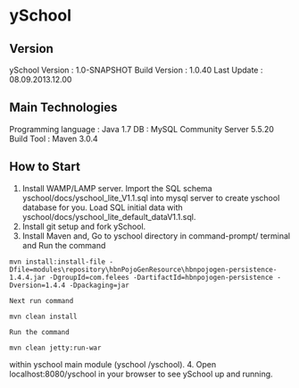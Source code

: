 ySchool	
=======

Version
-------
ySchool Version : 1.0-SNAPSHOT
Build Version   : 1.0.40
Last Update     : 08.09.2013.12.00

Main Technologies
-----------------
Programming language    : Java 1.7
DB                      : MySQL Community Server 5.5.20
Build Tool              : Maven 3.0.4


How to Start
------------
1. Install WAMP/LAMP server.
    Import the SQL schema yschool/docs/yschool_lite_V1.1.sql into mysql server to create yschool database for you.
   Load SQL initial data with yschool/docs/yschool_lite_default_dataV1.1.sql.
2. Install git setup and fork ySchool.
3. Install Maven and,
    Go to yschool directory in command-prompt/ terminal and Run the command
```
mvn install:install-file -Dfile=modules\repository\hbnPojoGenResource\hbnpojogen-persistence-1.4.4.jar -DgroupId=com.felees -DartifactId=hbnpojogen-persistence -Dversion=1.4.4 -Dpackaging=jar
```
    Next run command
```
mvn clean install
```
    Run the command 
```
mvn clean jetty:run-war 
```
within yschool main module (yschool /yschool).
4. Open localhost:8080/yschool in your browser to see ySchool up and running.
